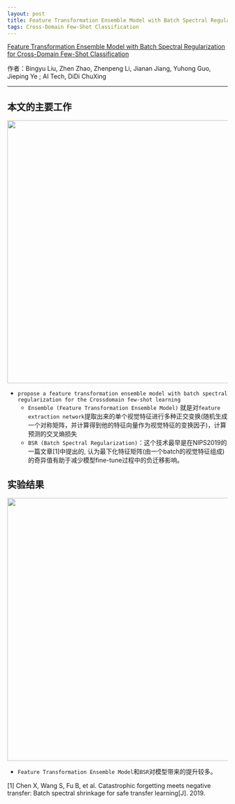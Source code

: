 ```yaml
---
layout: post
title: Feature Transformation Ensemble Model with Batch Spectral Regularization for Cross-Domain Few-Shot Classification
tags: Cross-Domain Few-Shot Classification
---
```


[Feature Transformation Ensemble Model with Batch Spectral Regularization for Cross-Domain Few-Shot Classification](https://arxiv.org/pdf/2005.08463v3.pdf)

作者：Bingyu Liu, Zhen Zhao, Zhenpeng Li, Jianan Jiang, Yuhong Guo, Jieping Ye ;         AI Tech, DiDi ChuXing

---------------------------------------------------------

## 本文的主要工作

<div align=center><img src="https://i.postimg.cc/nV6rnSJm/QQ-20210828114036.png" width="600"></div>

- `propose a feature transformation ensemble model with batch spectral regularization for the Crossdomain few-shot learning`
  - `Ensemble (Feature Transformation Ensemble Model)` 就是对`feature extraction network`提取出来的单个视觉特征进行多种正交变换(随机生成一个对称矩阵，并计算得到他的特征向量作为视觉特征的变换因子)，计算预测的交叉熵损失
  - `BSR (Batch Spectral Regularization)`：这个技术最早是在NIPS2019的一篇文章[1]中提出的, 认为最下化特征矩阵(由一个batch的视觉特征组成)的奇异值有助于减少模型fine-tune过程中的负迁移影响。


## 实验结果

<div align=center><img src="https://i.postimg.cc/kgC5bVDX/QQ-20210828115520.png" width="600"></div>

- `Feature Transformation Ensemble Model`和`BSR`对模型带来的提升较多。


[1] Chen X, Wang S, Fu B, et al. Catastrophic forgetting meets negative transfer: Batch spectral shrinkage for safe transfer learning[J]. 2019.

